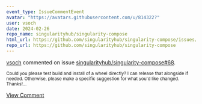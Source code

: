 ```yaml
---
event_type: IssueCommentEvent
avatar: "https://avatars.githubusercontent.com/u/814322?"
user: vsoch
date: 2024-02-26
repo_name: singularityhub/singularity-compose
html_url: https://github.com/singularityhub/singularity-compose/issues/68
repo_url: https://github.com/singularityhub/singularity-compose
---
```


<a href='https://github.com/vsoch' target='_blank'>vsoch</a> commented on issue <a href='https://github.com/singularityhub/singularity-compose/issues/68' target='_blank'>singularityhub/singularity-compose#68</a>.

<small>Could you please test build and install of a wheel directly? I can release that alongside if needed. Otherwise, please make a specific suggestion for what you'd like changed. Thanks!...</small>

<a href='https://github.com/singularityhub/singularity-compose/issues/68' target='_blank'>View Comment</a>